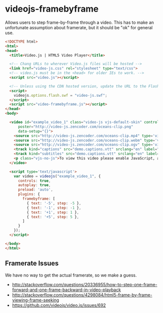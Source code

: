 videojs-framebyframe
====================

Allows users to step frame-by-frame through a video. This has to make an unfortunate assumption about framerate, but it should be "ok" for general use.


```html
<!DOCTYPE html>
<html>
<head>
  <title>Video.js | HTML5 Video Player</title>

  <!-- Chang URLs to wherever Video.js files will be hosted -->
  <link href="video-js.css" rel="stylesheet" type="text/css">
  <!-- video.js must be in the <head> for older IEs to work. -->
  <script src="video.js"></script>

  <!-- Unless using the CDN hosted version, update the URL to the Flash SWF -->
  <script>
    videojs.options.flash.swf = "video-js.swf";
  </script>
  <script src="video-framebyframe.js"></script>
</head>
<body>

  <video id="example_video_1" class="video-js vjs-default-skin" controls preload="none" width="640" height="264"
      poster="http://video-js.zencoder.com/oceans-clip.png"
      data-setup="{}">
    <source src="http://video-js.zencoder.com/oceans-clip.mp4" type='video/mp4' />
    <source src="http://video-js.zencoder.com/oceans-clip.webm" type='video/webm' />
    <source src="http://video-js.zencoder.com/oceans-clip.ogv" type='video/ogg' />
    <track kind="captions" src="demo.captions.vtt" srclang="en" label="English"></track><!-- Tracks need an ending tag thanks to IE9 -->
    <track kind="subtitles" src="demo.captions.vtt" srclang="en" label="English"></track><!-- Tracks need an ending tag thanks to IE9 -->
    <p class="vjs-no-js">To view this video please enable JavaScript, and consider upgrading to a web browser that <a href="http://videojs.com/html5-video-support/" target="_blank">supports HTML5 video</a></p>
  </video>

  <script type='text/javascript'>
    var video = videojs("example_video_1", {
      controls: true,
      autoplay: true,
      preload: 'auto',
      plugins: {
        framebyframe: [
          { text: '-5', step: -5 },
          { text: '-1', step: -1 },
          { text: '+1', step: 1 },
          { text: '+5', step: 5 },
        ]
      }
    });
  </script>

</body>
</html>
```

## Framerate Issues

We have no way to get the actual framerate, so we make a guess.

- http://stackoverflow.com/questions/20336955/how-to-step-one-frame-forward-and-one-frame-backward-in-video-playback
- http://stackoverflow.com/questions/4298084/html5-frame-by-frame-viewing-frame-seeking
- https://github.com/videojs/video.js/issues/692
